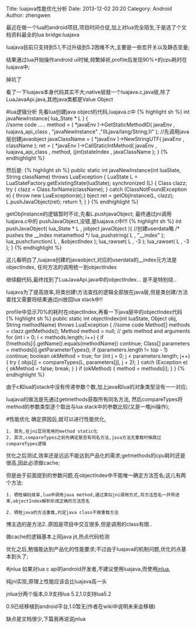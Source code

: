 Title: luajava性能优化分析
Date: 2013-12-02 20:20
Category: Android
Author: zhengwen

最近在做一个lua的android项目,项目时间仓促,加上对lua完全陌生,于是选了个文档资料最全的lua bridge:luajava

luajava目前只支持到5.1,不过升级到5.2困难不大,主要是一些宏开关以及静态变量;

结果通过lua开始操作android ui时候,频繁掉祯,profile后发现90%+的cpu耗时在luajava中;

掉坑了

看了一下luajava本身代码其实不大;native层就一个luajava.c,java层,除了LuaJavaApi.java,其他java类都是Value Object

#lua逻辑分析
先看lua创建java object的代码,luajava.c中
{% highlight sh %}
int javaNewInstance( lua_State * L )
{     
	//some code …..
	method  = ( *javaEnv )->GetStaticMethodID( javaEnv , luajava_api_class , "javaNewInstance" ,"(ILjava/lang/String;)I" );
	 //先调用java层创建javaobject
	javaClassName = ( *javaEnv )->NewStringUTF( javaEnv , className );
	ret = ( *javaEnv )->CallStaticIntMethod( javaEnv , luajava_api_class , method, (jint)stateIndex , javaClassName );
}
{% endhighlight %}

然后是:
{% highlight sh %}
public static int javaNewInstance(int luaState, String className) throws LuaException {
	 LuaState L = LuaStateFactory.getExistingState(luaState);
	synchronized (L) {
			Class clazz;
			try {
				clazz = Class.forName(className);
			 } catch (ClassNotFoundException e) {
				 throw new LuaException(e);}
			bject ret = getObjInstance(L, clazz);
			L.pushJavaObject(ret);
			return 1;
	}
}
{% endhighlight %}

getObjInstance的逻辑暂时不论,先看L.pushjavaObject; 最终通过jni调用luajava.c中的 pushJavaObject,没错,是luajava.c中!!!
{% highlight sh %}
int pushJavaObject( lua_State * L , jobject javaObject ){
	//创建userdata略
	/* pushes the __index metamethod */
	lua_pushstring( L , "__index" );
	lua_pushcfunction( L , &objectIndex );   lua_rawset( L , -3 );
	lua_rawset( L , -3 );
}
{% endhighlight %}

这儿看明白了,luajava创建的javaobject,对应的userdata的__index元方法是objectIndex,
任何方法的调用统一到objectIndex

继续翻代码,最终找到了LuaJavaApi.java中的objectIndex… 是不是特别绕..

luajava为了提高效率,将类创建\方法查找的逻辑全部放在java层,但是类创建/方法查找又需要将结果通过jni放回lua stack中!!

profile中显示70%的耗时在objectIndex,再看一下java层中的objectIndex代码
{% highlight sh %}
public static int objectIndex(int luaState, Object obj, String methodName) throws LuaException {
	 //some code
	 Method[] methods = clazz.getMethods();
	 Method method = null;
	// gets method and arguments
	for (int i = 0; i < methods.length; i++) {
		if (!methods[i].getName().equals(methodName))
			continue;
		 Class[] parameters = methods[i].getParameterTypes();
		 if (parameters.length != top - 1)
		 	continue;
		 boolean okMethod = true;
		for (int j = 0; j < parameters.length; j++) {
			try {
				 objs[j] = compareTypes(L, parameters[j], j + 2);
			} catch (Exception e) {
				okMethod = false;
				break;
			}
		}
	if (okMethod) {
 		method = methods[i];
 	}
 }
 {% endhighlight %}


由于c和lua的stack中没有传递参数个数,加上java和lua的对象类型没有一一对应;

luajava的做法是先通过getmethods获取所有同名方法, 然后compareTypes将method的参数类型逐个取出与lua stack中的参数比较(又是一堆jni操作);

#性能优化
确定原因后,就可以进行性能优化, 

	1. 首先,在jni层将常用的method static化
	2. 其次,compareTypes之前先确定是否有同名方法,java方法无重载时候跳过compareTypes逻辑

优化之后测试,效率还是远远不能达到产品化的需求;getmethods的cpu耗时还是很高,因此必须做cache;

但是由于前面提到的参数问题,在objectIndex中不能唯一确定方法签名;这儿有两个方法:

	1. 牺牲编码效率,lua中调用java method,通过类似jni调用方式,将方法签名一并带进来,objectIndex解析形成正确的方法签名

	2. 牺牲java的方法重载,约定java class不做重载方法

博主选的是方法2..原因是项目中交互很多,但是调用的class有限..

做cache的逻辑基本上同java jit,热点代码检测

优化之后,勉强能达到产品化的性能要求;不过由于luajava的机制问题,优化的点基本到头了;

#jnlua
如果对lua c api的android开发者,不建议使用luajava,而使用[jnlua](https://code.google.com/p/jnlua/),

纯jni实现,原理上性能应该会比luajava高一头

jnlua分两个版本,0.9支持lua 5.2,1.0支持lua5.2

0.9已经移植到android平台,1.0暂无(作者在wiki中说明未来会移植)

缺点是文档很少,下篇我再说说jnlua


